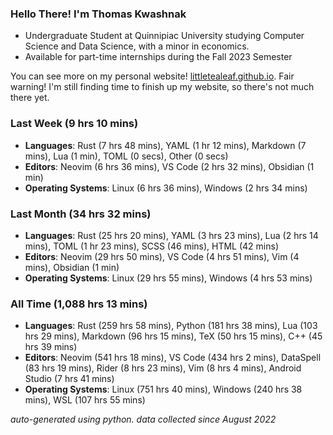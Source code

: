 
### Hello There! I'm Thomas Kwashnak

- Undergraduate Student at Quinnipiac University studying Computer Science and Data Science, with a minor in economics.
- Available for part-time internships during the Fall 2023 Semester

You can see more on my personal website! [littletealeaf.github.io](https://littletealeaf.github.io). Fair warning! I'm still finding time to finish up my website, so there's not much there yet.

### Last Week (9 hrs 10 mins)
- **Languages**: Rust (7 hrs 48 mins), YAML (1 hr 12 mins), Markdown (7 mins), Lua (1 min), TOML (0 secs), Other (0 secs)
- **Editors**: Neovim (6 hrs 36 mins), VS Code (2 hrs 32 mins), Obsidian (1 min)
- **Operating Systems**: Linux (6 hrs 36 mins), Windows (2 hrs 34 mins)
    
### Last Month (34 hrs 32 mins)
- **Languages**: Rust (25 hrs 20 mins), YAML (3 hrs 23 mins), Lua (2 hrs 14 mins), TOML (1 hr 23 mins), SCSS (46 mins), HTML (42 mins)
- **Editors**: Neovim (29 hrs 50 mins), VS Code (4 hrs 51 mins), Vim (4 mins), Obsidian (1 min)
- **Operating Systems**: Linux (29 hrs 55 mins), Windows (4 hrs 53 mins)
    
### All Time (1,088 hrs 13 mins)
- **Languages**: Rust (259 hrs 58 mins), Python (181 hrs 38 mins), Lua (103 hrs 29 mins), Markdown (96 hrs 15 mins), TeX (50 hrs 15 mins), C++ (45 hrs 39 mins)
- **Editors**: Neovim (541 hrs 18 mins), VS Code (434 hrs 2 mins), DataSpell (83 hrs 19 mins), Rider (8 hrs 23 mins), Vim (8 hrs 4 mins), Android Studio (7 hrs 41 mins)
- **Operating Systems**: Linux (751 hrs 40 mins), Windows (240 hrs 38 mins), WSL (107 hrs 55 mins)
    

*auto-generated using python. data collected since August 2022*
